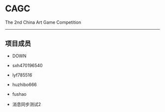 # CAGC #

The 2nd China Art Game Competition

---

## 项目成员 ##

- DOWN
- sxh470196540
- lyf785516
- huzhibo666
- fushao

- 消息同步测试2